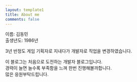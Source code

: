 ```yaml
---
layout: template1
title: About me
comments: false
---
```


이름: 김동민  
출생년도: 1986년

3년 반정도 게임 기획자로 지내다가 개발자로 직업을 변경하였습니다.

이 블로그는 처음으로 도전하는 개발자 블로그입니다.  
경력이 늘면 늘수록 부족함을 느껴 한번 진행해볼까합니다.  
많은 응원부탁드립니다.
